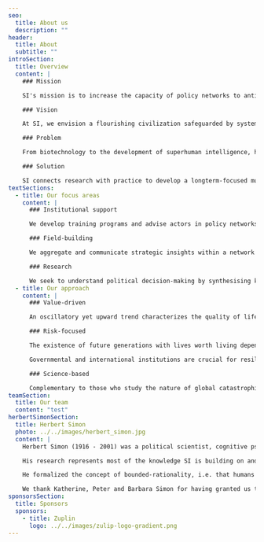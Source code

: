```yaml
---
seo:
  title: About us
  description: ""
header:
  title: About
  subtitle: ""
introSection:
  title: Overview
  content: |
    ### Mission		

    SI's mission is to increase the capacity of policy networks to anticipate global catastrophic risks and build resilience for civilization to flourish.		

    ### Vision		

    At SI, we envision a flourishing civilization safeguarded by systems that mitigate global catastrophic risks. 		

    ### Problem		

    From biotechnology to the development of superhuman intelligence, humanity is facing emerging challenges of unprecedented scale. The existence of future generations with lives worth living depends on our civilization’s ability to safeguard them from such global catastrophic risks. But the multilateralism needed to govern these low-probability, high-impact events is currently out of sight.		

    ### Solution		

    SI connects research with practice to develop a longterm-focused multilateralism enhanced by science. Our tools, knowledge and community help international policy networks cope with uncertainty, competing objectives and the glut of information. Based in Geneva, Switzerland, we support policy networks centered around the United Nations, the European Union and national governments to discreetly foster their cooperation with the future.
textSections:
  - title: Our focus areas
    content: |
      ### Institutional support

      We develop training programs and advise actors in policy networks with a focus on improving the collective capacity to process information and coordinate in a timely manner.

      ### Field-building

      We aggregate and communicate strategic insights within a network of longtermist policy actors to strengthen coordination, research and policy engagement.

      ### Research

      We seek to understand political decision-making by synthesising knowledge, formally modelling system dynamics and empirically testing models and hypotheses through experimentation.
  - title: Our approach
    content: |
      ### Value-driven

      An oscillatory yet upward trend characterizes the quality of life on earth. Despite harmful events such as large-scale epidemics and world wars, human civilization seems to progressively reach better equilibria. People are living longer and better, which suggests the future could be even better - and bigger. But with new capabilities come new risks.

      ### Risk-focused

      The existence of future generations with lives worth living depends on our civilization’s ability to safeguard them from global catastrophic risks. To better manage low-probability, high-impact events, it is important to improve adaptive decision-making in political institutions.

      Governmental and international institutions are crucial for resilience because policy-making facilitates large-scale action with longterm impacts. Designing effective longterm policy is difficult, however. High levels of uncertainty characterize our understanding of the drivers and effects of global challenges and how best to handle them. Policy-making consists of a myriad of actors with competing goals, imperfectly aggregating local information and concerns into collective outcomes. Humans have not evolved to coordinate around global issues in ways that would optimize longterm outcomes.

      ### Science-based

      Complementary to those who study the nature of global catastrophic risks, we focus on collective decision-making processes in policy networks to mitigate risks. We are uniting knowledge on public policy-making processes, human behaviour, the nature of risks, the drivers of resilience and the interface of science and policy.
teamSection:
  title: Our team
  content: "test"
herbertSimonSection:
  title: Herbert Simon
  photo: ../../images/herbert_simon.jpg
  content: |
    Herbert Simon (1916 - 2001) was a political scientist, cognitive psychologist, computer scientist and economist.

    His research represents most of the knowledge SI is building on and aims to contribute to.

    He formalized the concept of bounded-rationality, i.e. that humans make decisions under uncertainty with cognitive constraints. He received the Nobel Prize in Economics in 1978 and the Turing Award in 1975. He is known for having seminally contributed to the fields of behavioural economics, public administration, complexity science and artificial intelligence.

    We thank Katherine, Peter and Barbara Simon for having granted us the honour of naming the Institute for Longterm Governance after their father.
sponsorsSection:
  title: Sponsors
  sponsors:
    - title: Zuplin
      logo: ../../images/zulip-logo-gradient.png
---
```

